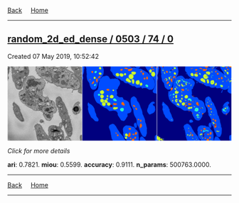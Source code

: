 
[Back](..)&nbsp;&nbsp;&nbsp;&nbsp;&nbsp;[Home](https://leapmanlab.github.io/snapshots)

---

<div class="summary"><a href="0"><h2>random_2d_ed_dense / 0503 / 74 / 0</h2></a><p>Created 07 May 2019, 10:52:42
</p><a href="0"><img src="0/media/summary.png" align="center"></a><p>
<i>Click for more details</i>
</p></div>

**ari**: 0.7821. **miou**: 0.5599. **accuracy**: 0.9111. **n_params**: 500763.0000. 

---

[Back](..)&nbsp;&nbsp;&nbsp;&nbsp;&nbsp;[Home](https://leapmanlab.github.io/snapshots)

---